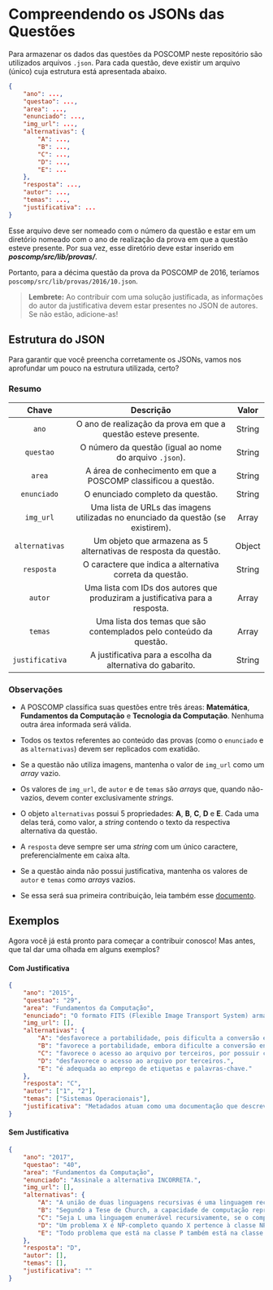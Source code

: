 # Compreendendo os JSONs das Questões

Para armazenar os dados das questões da POSCOMP neste repositório são utilizados arquivos `.json`. Para cada questão, deve existir um arquivo (único) cuja estrutura está apresentada abaixo.

```json
{
    "ano": ...,
    "questao": ...,
    "area": ...,
    "enunciado": ...,
    "img_url": ...,
    "alternativas": {
        "A": ..., 
        "B": ..., 
        "C": ..., 
        "D": ..., 
        "E": ...
    },
    "resposta": ...,
    "autor": ...,
    "temas": ...,
    "justificativa": ...
}
```

Esse arquivo deve ser nomeado com o número da questão e estar em um diretório nomeado com o ano de realização da prova em que a questão esteve presente. Por sua vez, esse diretório deve estar inserido em ***poscomp/src/lib/provas/***.

Portanto, para a décima questão da prova da POSCOMP de 2016, teríamos `poscomp/src/lib/provas/2016/10.json`. 

> **Lembrete:** Ao contribuir com uma solução justificada, as informações do autor da justificativa devem estar presentes no JSON de autores. Se não estão, adicione-as!

## Estrutura do JSON

Para garantir que você preencha corretamente os JSONs, vamos nos aprofundar um pouco na estrutura utilizada, certo?

### Resumo

| Chave | Descrição | Valor |
| :--: | :--: | :--: |
| `ano` | O ano de realização da prova em que a questão esteve presente. | String |
| `questao` | O número da questão (igual ao nome do arquivo `.json`). | String |
| `area` | A área de conhecimento em que a POSCOMP classificou a questão. | String |
| `enunciado` | O enunciado completo da questão. | String |
| `img_url` | Uma lista de URLs das imagens utilizadas no enunciado da questão (se existirem). | Array |
| `alternativas` | Um objeto que armazena as 5 alternativas de resposta da questão. | Object |
| `resposta` | O caractere que indica a alternativa correta da questão. | String |
| `autor` | Uma lista com IDs dos autores que produziram a justificativa para a resposta. | Array |
| `temas` | Uma lista dos temas que são contemplados pelo conteúdo da questão. | Array |
| `justificativa` | A justificativa para a escolha da alternativa do gabarito. | String |

### Observações

- A POSCOMP classifica suas questões entre três áreas: **Matemática**, **Fundamentos da Computação** e **Tecnologia da Computação**. Nenhuma outra área informada será válida.

- Todos os textos referentes ao conteúdo das provas (como o `enunciado` e as `alternativas`) devem ser replicados com exatidão.

- Se a questão não utiliza imagens, mantenha o valor de `img_url` como um *array* vazio.

- Os valores de `img_url`, de `autor` e de `temas` são *arrays* que, quando não-vazios, devem conter exclusivamente *strings*.

- O objeto `alternativas` possui 5 propriedades: **A**, **B**, **C**, **D** e **E**. Cada uma delas terá, como valor, a *string* contendo o texto da respectiva alternativa da questão.

- A `resposta` deve sempre ser uma *string* com um único caractere, preferencialmente em caixa alta.

- Se a questão ainda não possui justificativa, mantenha os valores de `autor` e `temas` como *arrays* vazios.

- Se essa será sua primeira contribuição, leia também esse [documento](./AUTOR.md).

## Exemplos

Agora você já está pronto para começar a contribuir conosco! Mas antes, que tal dar uma olhada em alguns exemplos?

#### Com Justificativa
```json
{
    "ano": "2015",
    "questao": "29",
    "area": "Fundamentos da Computação",
    "enunciado": "O formato FITS (Flexible Image Transport System) armazena imagens de astronomia. Um cabeçalho FITS é uma coleção de 2.880 bytes contendo registros de 80 bytes ASCII, no qual cada registro contém um metadado. O FITS utiliza o formato ASCII para o cabeçalho e o formato binário para os dados primários. Nesse caso, a inclusão de metadados junto aos dados:",
    "img_url": [],
    "alternativas": {
        "A": "desfavorece a portabilidade, pois dificulta a conversão entre padrões.", 
        "B": "favorece a portabilidade, embora dificulte a conversão entre padrões.", 
        "C": "favorece o acesso ao arquivo por terceiros, por possuir conteúdo autoexplicativo.", 
        "D": "desfavorece o acesso ao arquivo por terceiros.", 
        "E": "é adequada ao emprego de etiquetas e palavras-chave."
    },
    "resposta": "C",
    "autor": ["1", "2"],
    "temas": ["Sistemas Operacionais"],
    "justificativa": "Metadados atuam como uma documentação que descreve os dados em questão [...]."
}
```

#### Sem Justificativa
```json
{
    "ano": "2017",
    "questao": "40",
    "area": "Fundamentos da Computação",
    "enunciado": "Assinale a alternativa INCORRETA.",
    "img_url": [],
    "alternativas": {
        "A": "A união de duas linguagens recursivas é uma linguagem recursiva.", 
        "B": "Segundo a Tese de Church, a capacidade de computação representada pela máquina de Turing é o limite máximo que pode ser atingido por qualquer modelo de computação.", 
        "C": "Seja L uma linguagem enumerável recursivamente, se o complemento de L for enumerável recursivamente, então L é uma linguagem recursiva.", 
        "D": "Um problema X é NP-completo quando X pertence à classe NP e, adicionalmente, X é redutível em tempo polinomial para qualquer outro problema Y na classe NP.", 
        "E": "Todo problema que está na classe P também está na classe NP."
    },
    "resposta": "D",
    "autor": [],
    "temas": [],
    "justificativa": ""
}
```